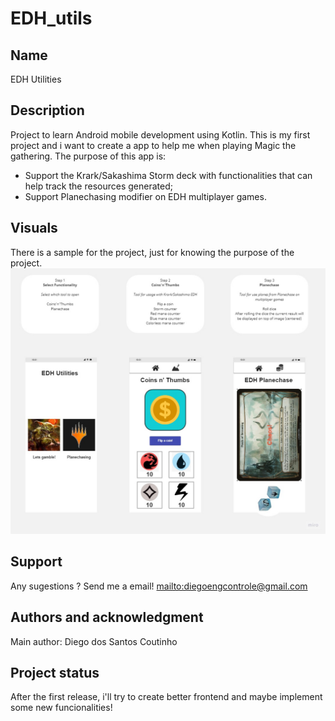 # EDH_utils

## Name
EDH Utilities

## Description
Project to learn Android mobile development using Kotlin.
This is my first project and i want to create a app to help me when playing Magic the gathering.
The purpose of this app is:
 - Support the Krark/Sakashima Storm deck with functionalities that can help track the resources generated;
 - Support Planechasing modifier on EDH multiplayer games. 

## Visuals
There is a sample for the project, just for knowing the purpose of the project.
![My Image](Images/Wireframes/allactiviesWF.jpg)


## Support
Any sugestions ? Send me a email!
<mailto:diegoengcontrole@gmail.com>

## Authors and acknowledgment
Main author: Diego dos Santos Coutinho

## Project status
After the first release, i'll try to create better frontend and maybe implement some new funcionalities!
